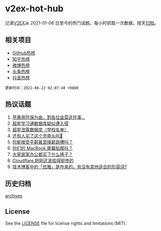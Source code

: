 # v2ex-hot-hub

 记录[V2EX](https://www.v2ex.com/)从 2021-01-06 日至今的热门话题。每小时抓取一次数据，按天[归档](archives)。
 
 ## 相关项目

- [GitHub热榜](https://github.com/snaildev/github-hot-hub)
- [知乎热榜](https://github.com/snaildev/zhihu-hot-hub)
- [微博热榜](https://github.com/snaildev/weibo-hot-hub)
- [头条热榜](https://github.com/snaildev/toutiao-hot-hub)
- [抖音热榜](https://github.com/snaildev/douyin-hot-hub)


 `更新时间：2022-06-22 02:07:48 +0800`

## 热议话题

1. [苹果用环保为由，割各位韭菜这件事…](https://www.v2ex.com/t/861044)
1. [超星学习通数据库疑似遭入侵](https://www.v2ex.com/t/861016)
1. [超星泄露数据库（学校名单）](https://www.v2ex.com/t/861101)
1. [还有人买了这个充电头吗🐶](https://www.v2ex.com/t/861035)
1. [你能接受平薪甚至降薪跳槽吗？](https://www.v2ex.com/t/861063)
1. [你们的 MacBook 屏幕贴膜吗？](https://www.v2ex.com/t/861095)
1. [大家居家办公都买了什么椅子？](https://www.v2ex.com/t/861041)
1. [Cloudflare 刚刚这波挂得挺惨的](https://www.v2ex.com/t/861133)
1. [技术博客中的「优雅」是咋来的，有没有其他适合的形容词?](https://www.v2ex.com/t/861048)

## 历史归档

[archives](archives)

## License

See the [LICENSE](LICENSE) file for license rights and limitations (MIT).
